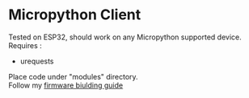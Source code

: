 # Micropython Client

Tested on ESP32, should work on any Micropython supported device.  
Requires :    
* urequests  

Place code under "modules" directory.   
Follow my [firmware biulding guide](https://blog.horan.hk/micropythonesp32.html)    
